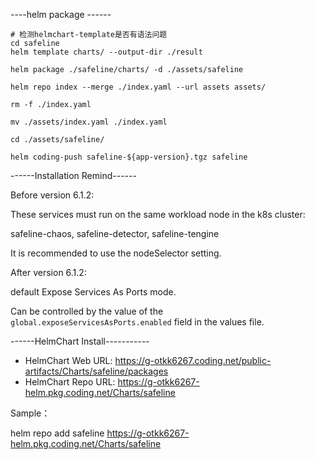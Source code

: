 ----helm package ------

```shell
# 检测helmchart-template是否有语法问题
cd safeline
helm template charts/ --output-dir ./result 
```

```shell
helm package ./safeline/charts/ -d ./assets/safeline

helm repo index --merge ./index.yaml --url assets assets/

rm -f ./index.yaml

mv ./assets/index.yaml ./index.yaml

cd ./assets/safeline/

helm coding-push safeline-${app-version}.tgz safeline
```

------Installation Remind------

Before version 6.1.2:

These services must run on the same workload node in the k8s cluster:

safeline-chaos, safeline-detector, safeline-tengine

It is recommended to use the nodeSelector setting.

After version 6.1.2:

default Expose Services As Ports mode.

Can be controlled by the value of the `global.exposeServicesAsPorts.enabled` field in the values file.

------HelmChart Install-----------

- HelmChart Web URL:
https://g-otkk6267.coding.net/public-artifacts/Charts/safeline/packages
- HelmChart Repo URL:
https://g-otkk6267-helm.pkg.coding.net/Charts/safeline

Sample：

helm repo add safeline https://g-otkk6267-helm.pkg.coding.net/Charts/safeline